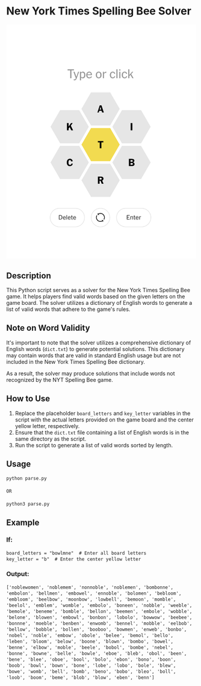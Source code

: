 # New York Times Spelling Bee Solver


![Game Board](README/game_board.png)

## Description
This Python script serves as a solver for the New York Times Spelling Bee game. It helps players find valid words based on the given letters on the game board. The solver utilizes a dictionary of English words to generate a list of valid words that adhere to the game's rules.

## Note on Word Validity

It's important to note that the solver utilizes a comprehensive dictionary of English words (`dict.txt`) to generate potential solutions. This dictionary may contain words that are valid in standard English usage but are not included in the New York Times Spelling Bee dictionary.

As a result, the solver may produce solutions that include words not recognized by the NYT Spelling Bee game.


## How to Use
1. Replace the placeholder `board_letters` and `key_letter` variables in the script with the actual letters provided on the game board and the center yellow letter, respectively.
2. Ensure that the `dict.txt` file containing a list of English words is in the same directory as the script.
3. Run the script to generate a list of valid words sorted by length.


## Usage
```bash
python parse.py

OR 

python3 parse.py
```


## Example 
### If:  
```
board_letters = "bowlmne"  # Enter all board letters
key_letter = "b"  # Enter the center yellow letter
```
### Output:
```
['noblewomen', 'noblemem', 'nonnoble', 'noblemen', 'bombonne', 'embolon', 'bellmen', 'embowel', 'ennoble', 'bolomen', 'bebloom', 'embloom', 'beelbow', 'moonbow', 'lowbell', 'bemoon', 'momble', 'beelol', 'emblem', 'womble', 'embolo', 'boneen', 'nobble', 'weeble', 'bemole', 'beneme', 'bomble', 'bellon', 'beemen', 'embole', 'wobble', 'belone', 'blowen', 'embowl', 'bonbon', 'lobolo', 'bowwow', 'beebee', 'bonnne', 'moeble', 'benben', 'enwomb', 'bennel', 'mobble', 'eelbob', 'bellow', 'bobble', 'bollen', 'booboo', 'bowmen', 'enweb', 'bonbo', 'nobel', 'noble', 'embow', 'obole', 'belee', 'bemol', 'bello', 'leben', 'bloom', 'below', 'boone', 'blown', 'bombo', 'bowel', 'benne', 'elbow', 'moble', 'beele', 'bobol', 'bombe', 'nebel', 'bonne', 'bowne', 'belle', 'bowle', 'eboe', 'bleb', 'obol', 'been', 'bene', 'blee', 'oboe', 'bool', 'bolo', 'ebon', 'bono', 'boon', 'boob', 'bowl', 'bown', 'bone', 'lobe', 'lobo', 'bole', 'blew', 'bowe', 'womb', 'bell', 'bomb', 'beno', 'bobo', 'bleo', 'boll', 'loob', 'boom', 'beme', 'blob', 'blow', 'eben', 'benn']
```

